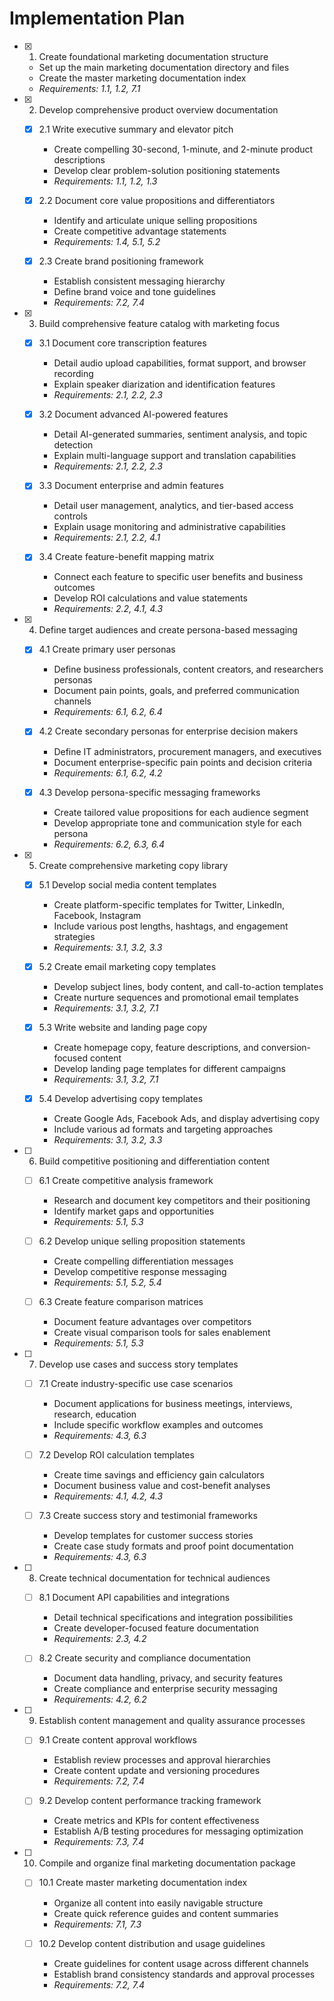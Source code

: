 # Implementation Plan

- [x] 1. Create foundational marketing documentation structure
  - Set up the main marketing documentation directory and files
  - Create the master marketing documentation index
  - _Requirements: 1.1, 1.2, 7.1_

- [x] 2. Develop comprehensive product overview documentation
  - [x] 2.1 Write executive summary and elevator pitch
    - Create compelling 30-second, 1-minute, and 2-minute product descriptions
    - Develop clear problem-solution positioning statements
    - _Requirements: 1.1, 1.2, 1.3_
  
  - [x] 2.2 Document core value propositions and differentiators
    - Identify and articulate unique selling propositions
    - Create competitive advantage statements
    - _Requirements: 1.4, 5.1, 5.2_
  
  - [x] 2.3 Create brand positioning framework
    - Establish consistent messaging hierarchy
    - Define brand voice and tone guidelines
    - _Requirements: 7.2, 7.4_

- [x] 3. Build comprehensive feature catalog with marketing focus
  - [x] 3.1 Document core transcription features
    - Detail audio upload capabilities, format support, and browser recording
    - Explain speaker diarization and identification features
    - _Requirements: 2.1, 2.2, 2.3_
  
  - [x] 3.2 Document advanced AI-powered features
    - Detail AI-generated summaries, sentiment analysis, and topic detection
    - Explain multi-language support and translation capabilities
    - _Requirements: 2.1, 2.2, 2.3_
  
  - [x] 3.3 Document enterprise and admin features
    - Detail user management, analytics, and tier-based access controls
    - Explain usage monitoring and administrative capabilities
    - _Requirements: 2.1, 2.2, 4.1_
  
  - [x] 3.4 Create feature-benefit mapping matrix
    - Connect each feature to specific user benefits and business outcomes
    - Develop ROI calculations and value statements
    - _Requirements: 2.2, 4.1, 4.3_

- [x] 4. Define target audiences and create persona-based messaging
  - [x] 4.1 Create primary user personas
    - Define business professionals, content creators, and researchers personas
    - Document pain points, goals, and preferred communication channels
    - _Requirements: 6.1, 6.2, 6.4_
  
  - [x] 4.2 Create secondary personas for enterprise decision makers
    - Define IT administrators, procurement managers, and executives
    - Document enterprise-specific pain points and decision criteria
    - _Requirements: 6.1, 6.2, 4.2_
  
  - [x] 4.3 Develop persona-specific messaging frameworks
    - Create tailored value propositions for each audience segment
    - Develop appropriate tone and communication style for each persona
    - _Requirements: 6.2, 6.3, 6.4_

- [x] 5. Create comprehensive marketing copy library
  - [x] 5.1 Develop social media content templates
    - Create platform-specific templates for Twitter, LinkedIn, Facebook, Instagram
    - Include various post lengths, hashtags, and engagement strategies
    - _Requirements: 3.1, 3.2, 3.3_
  
  - [x] 5.2 Create email marketing copy templates
    - Develop subject lines, body content, and call-to-action templates
    - Create nurture sequences and promotional email templates
    - _Requirements: 3.1, 3.2, 7.1_
  
  - [x] 5.3 Write website and landing page copy
    - Create homepage copy, feature descriptions, and conversion-focused content
    - Develop landing page templates for different campaigns
    - _Requirements: 3.1, 3.2, 7.1_
  
  - [x] 5.4 Develop advertising copy templates
    - Create Google Ads, Facebook Ads, and display advertising copy
    - Include various ad formats and targeting approaches
    - _Requirements: 3.1, 3.2, 3.3_

- [ ] 6. Build competitive positioning and differentiation content
  - [ ] 6.1 Create competitive analysis framework
    - Research and document key competitors and their positioning
    - Identify market gaps and opportunities
    - _Requirements: 5.1, 5.3_
  
  - [ ] 6.2 Develop unique selling proposition statements
    - Create compelling differentiation messages
    - Develop competitive response messaging
    - _Requirements: 5.1, 5.2, 5.4_
  
  - [ ] 6.3 Create feature comparison matrices
    - Document feature advantages over competitors
    - Create visual comparison tools for sales enablement
    - _Requirements: 5.1, 5.3_

- [ ] 7. Develop use cases and success story templates
  - [ ] 7.1 Create industry-specific use case scenarios
    - Document applications for business meetings, interviews, research, education
    - Include specific workflow examples and outcomes
    - _Requirements: 4.3, 6.3_
  
  - [ ] 7.2 Develop ROI calculation templates
    - Create time savings and efficiency gain calculators
    - Document business value and cost-benefit analyses
    - _Requirements: 4.1, 4.2, 4.3_
  
  - [ ] 7.3 Create success story and testimonial frameworks
    - Develop templates for customer success stories
    - Create case study formats and proof point documentation
    - _Requirements: 4.3, 6.3_

- [ ] 8. Create technical documentation for technical audiences
  - [ ] 8.1 Document API capabilities and integrations
    - Detail technical specifications and integration possibilities
    - Create developer-focused feature documentation
    - _Requirements: 2.3, 4.2_
  
  - [ ] 8.2 Create security and compliance documentation
    - Document data handling, privacy, and security features
    - Create compliance and enterprise security messaging
    - _Requirements: 4.2, 6.2_

- [ ] 9. Establish content management and quality assurance processes
  - [ ] 9.1 Create content approval workflows
    - Establish review processes and approval hierarchies
    - Create content update and versioning procedures
    - _Requirements: 7.2, 7.4_
  
  - [ ] 9.2 Develop content performance tracking framework
    - Create metrics and KPIs for content effectiveness
    - Establish A/B testing procedures for messaging optimization
    - _Requirements: 7.3, 7.4_

- [ ] 10. Compile and organize final marketing documentation package
  - [ ] 10.1 Create master marketing documentation index
    - Organize all content into easily navigable structure
    - Create quick reference guides and content summaries
    - _Requirements: 7.1, 7.3_
  
  - [ ] 10.2 Develop content distribution and usage guidelines
    - Create guidelines for content usage across different channels
    - Establish brand consistency standards and approval processes
    - _Requirements: 7.2, 7.4_